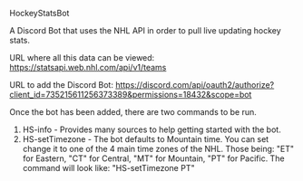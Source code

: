 HockeyStatsBot

A Discord Bot that uses the NHL API in order to pull live updating hockey stats.

URL where all this data can be viewed: https://statsapi.web.nhl.com/api/v1/teams

URL to add the Discord Bot: 
https://discord.com/api/oauth2/authorize?client_id=735215611256373389&permissions=18432&scope=bot

Once the bot has been added, there are two commands to be run.
1. HS-info - Provides many sources to help getting started with the bot.
2. HS-setTimezone - The bot defaults to Mountain time. You can set change it to one of the 4 main time zones of the NHL. Those being: "ET" for Eastern, "CT" for Central, "MT" for Mountain, "PT" for Pacific. The command will look like: "HS-setTimezone PT"